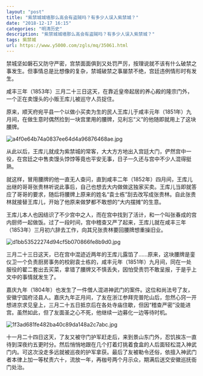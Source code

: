 ```yaml
---
layout: "post"
title: "紫禁城城墙那么高会有盗贼吗？有多少人误入紫禁城？"
date: "2018-12-17 16:15"
categories: "明清历史"
description: "紫禁城城墙那么高会有盗贼吗？有多少人误入紫禁城？"
tags: 紫禁城
url: https://www.y5000.com/zgls/mq/35061.html
---
```






禁城坚如磐石又防守严密，宫禁面面俱到又处罚严厉，按理说就不该有什么破禁之事发生。但事情总是比想像的复杂，禁城破禁之事屡禁不绝，宫廷违例情形时有发生。  

咸丰三年（1853年）三月二十三日这天，在靠近皇帝起居的养心殿的隆宗门外，一个正在卖馒头的小贩王库儿被巡守人员捉住。

原来，顺天府宛平县一个以做小买卖为生的民人王库儿于咸丰元年（1851年）九月间，在做生意时偶然捡到一块宫里用的腰牌，见利忘“义”的他随即就用上了这块腰牌。

![a4f0e64b74a0837ee64d4a96876468ae.jpg](https://img.y5000.com/uploads/allimg/181018/a4f0e64b74a0837ee64d4a96876468ae.jpg)

从此以后，王库儿就成为紫禁城的常客，大大方方地出入宫廷大门，俨然宫中一役，在宫廷之中售卖馒头饽饽等竟也平安无事，日子一久还与宫中不少人混得挺熟。

就这样，冒用腰牌的他一直无人查问，直到咸丰二年（1852年）四月间，王库儿出继的哥哥张贵林听说此事后，自己也想去大内做做这独家买卖。王库儿当即就答应了哥哥的要求，随后将腰牌上原来的姓名“袁士栋”刮去改写成张贵林。自此张贵林就接替王库儿，开始了他原来做梦都不敢想的“大内摆摊”的生意。

王库儿本人也因结识了不少宫中之人，而在宫中找到了活计，和一个叫张春成的宫内厨师一起做饭。过了一段时间，宫中稽查又严了起来，王库儿就在咸丰三年（1853年）三月初六辞去工作，向其兄张贵林要回腰牌想重操旧业。

![d1bb53522274d94cf5b070866fe8b9d0.jpg](https://img.y5000.com/uploads/allimg/181018/d1bb53522274d94cf5b070866fe8b9d0.jpg)

三月二十三日这天，已在宫中混迹近两年的王库儿露馅了……原来，这块腰牌是銮仪卫一个负责厨房事务的校尉袁士栋的，咸丰元年（1851年）九月间，同在一处服役的翟二套出去买菜，拿错了腰牌又不慎丢失，因怕受责罚不敢呈报，于是乎上文中的事情就发生了。

嘉庆九年（1804年）也发生了一件僧人混进神武门的案件。这位和尚法号了友，安徽宁国府泾县人。嘉庆九年正月间，了友在浙江参拜完普陀山后，忽然心窍一开想进京求见皇上，三月二十五日抵京后在各处寺庙住歇，但因“稽查严密”没能进宫。虽然如此，但了友面圣之心不死，他继续一边募化一边等待时机。

![1f3ad681fe482ba40c89da148a2c7abc.jpg](https://img.y5000.com/uploads/allimg/181018/1f3ad681fe482ba40c89da148a2c7abc.jpg)

十一月二十四日这天，了友又被守门护军赶走后，来到景山东门外，忍饥挨冻一直待到深夜约五更时分。然后悄悄地跟在几个打着灯挑着食盒的人后面轻松混入神武门内。可这次没走多远就被巡夜的护军拿获。最后了友被勒令还俗，依擅入神武门者本律上加一等杖责六十，流放一年，再枷号两个月示众，期满后送交安徽巡抚衙门处治。
